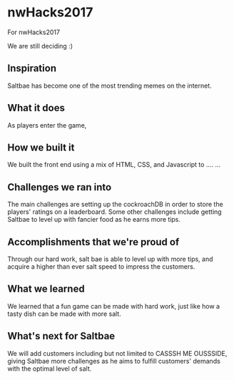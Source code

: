 # nwHacks2017
For nwHacks2017

We are still deciding :)

## Inspiration
Saltbae has become one of the most trending memes on the internet. 

## What it does
As players enter the game, 


## How we built it
We built the front end using a mix of HTML, CSS, and Javascript to .... ...

## Challenges we ran into
The main challenges are setting up the cockroachDB in order to store the players' ratings on a leaderboard. Some other challenges include getting Saltbae to level up with fancier food as he earns more tips.

## Accomplishments that we're proud of
Through our hard work, salt bae is able to level up with more tips, and acquire a higher than ever salt speed to impress the customers.

## What we learned
We learned that a fun game can be made with hard work, just like how a tasty dish can be made with more salt.

## What's next for Saltbae
We will add customers including but not limited to CASSSH ME OUSSSIDE, giving Saltbae more challenges as he aims to fulfill customers' demands with the optimal level of salt.
